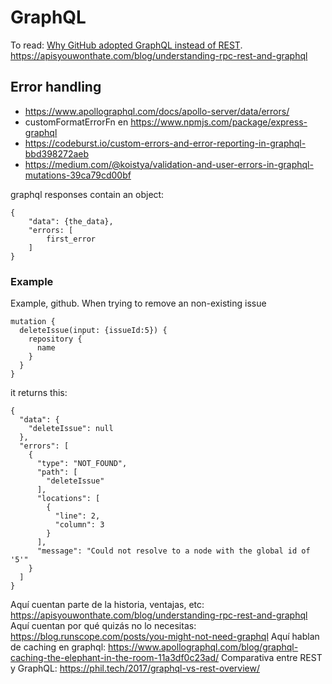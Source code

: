 # GraphQL

To read: [Why GitHub adopted GraphQL instead of REST](https://github.blog/2016-09-14-the-github-graphql-api/).
https://apisyouwonthate.com/blog/understanding-rpc-rest-and-graphql

## Error handling
* https://www.apollographql.com/docs/apollo-server/data/errors/
* customFormatErrorFn en https://www.npmjs.com/package/express-graphql
* https://codeburst.io/custom-errors-and-error-reporting-in-graphql-bbd398272aeb
* https://medium.com/@koistya/validation-and-user-errors-in-graphql-mutations-39ca79cd00bf

graphql responses contain an object:

```
{
    "data": {the_data},
    "errors: [
        first_error
    ]
}
```

### Example
Example, github. When trying to remove an non-existing issue

```
mutation {
  deleteIssue(input: {issueId:5}) {
    repository {
      name
    }
  }
}

```

it returns this:

```
{
  "data": {
    "deleteIssue": null
  },
  "errors": [
    {
      "type": "NOT_FOUND",
      "path": [
        "deleteIssue"
      ],
      "locations": [
        {
          "line": 2,
          "column": 3
        }
      ],
      "message": "Could not resolve to a node with the global id of '5'"
    }
  ]
}
```

Aquí cuentan parte de la historia, ventajas, etc: https://apisyouwonthate.com/blog/understanding-rpc-rest-and-graphql
Aquí cuentan por qué quizás no lo necesitas: https://blog.runscope.com/posts/you-might-not-need-graphql
Aquí hablan de caching en graphql: https://www.apollographql.com/blog/graphql-caching-the-elephant-in-the-room-11a3df0c23ad/
Comparativa entre REST y GraphQL: https://phil.tech/2017/graphql-vs-rest-overview/
